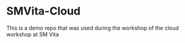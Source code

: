 # SMVita-Cloud
This is a demo repo that was used during the workshop of the cloud workshop at SM Vita
